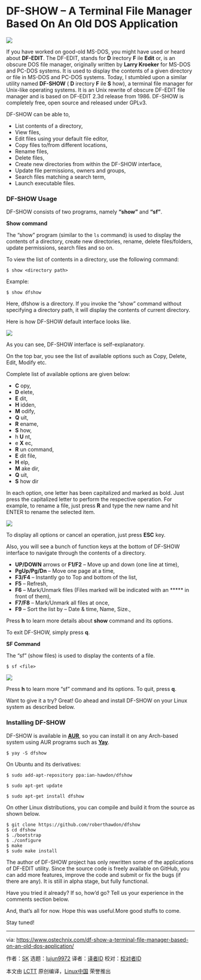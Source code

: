 DF-SHOW – A Terminal File Manager Based On An Old DOS Application
======
![](https://www.ostechnix.com/wp-content/uploads/2018/10/dfshow-720x340.png)

If you have worked on good-old MS-DOS, you might have used or heard about **DF-EDIT**. The DF-EDIT, stands for **D** irectory **F** ile **Edit** or, is an obscure DOS file manager, originally written by **Larry Kroeker** for MS-DOS and PC-DOS systems. It is used to display the contents of a given directory or file in MS-DOS and PC-DOS systems. Today, I stumbled upon a similar utility named **DF-SHOW** ( **D** irectory **F** ile **S** how), a terminal file manager for Unix-like operating systems. It is an Unix rewrite of obscure DF-EDIT file manager and is based on DF-EDIT 2.3d release from 1986. DF-SHOW is completely free, open source and released under GPLv3.

DF-SHOW can be able to,

  * List contents of a directory,
  * View files,
  * Edit files using your default file editor,
  * Copy files to/from different locations,
  * Rename files,
  * Delete files,
  * Create new directories from within the DF-SHOW interface,
  * Update file permissions, owners and groups,
  * Search files matching a search term,
  * Launch executable files.



### DF-SHOW Usage

DF-SHOW consists of two programs, namely **“show”** and **“sf”**.

**Show command**

The “show” program (similar to the `ls` command) is used to display the contents of a directory, create new directories, rename, delete files/folders, update permissions, search files and so on.

To view the list of contents in a directory, use the following command:

```
$ show <directory path>
```

Example:

```
$ show dfshow
```

Here, dfshow is a directory. If you invoke the “show” command without specifying a directory path, it will display the contents of current directory.

Here is how DF-SHOW default interface looks like.

![](https://www.ostechnix.com/wp-content/uploads/2018/10/dfshow-1.png)

As you can see, DF-SHOW interface is self-explanatory.

On the top bar, you see the list of available options such as Copy, Delete, Edit, Modify etc.

Complete list of available options are given below:

  * **C** opy,
  * **D** elete,
  * **E** dit,
  * **H** idden,
  * **M** odify,
  * **Q** uit,
  * **R** ename,
  * **S** how,
  * h **U** nt,
  * e **X** ec,
  * **R** un command,
  * **E** dit file,
  * **H** elp,
  * **M** ake dir,
  * **Q** uit,
  * **S** how dir



In each option, one letter has been capitalized and marked as bold. Just press the capitalized letter to perform the respective operation. For example, to rename a file, just press **R** and type the new name and hit ENTER to rename the selected item.

![](https://www.ostechnix.com/wp-content/uploads/2018/10/dfshow-2.png)

To display all options or cancel an operation, just press **ESC** key.

Also, you will see a bunch of function keys at the bottom of DF-SHOW interface to navigate through the contents of a directory.

  * **UP/DOWN** arrows or **F1/F2** – Move up and down (one line at time),
  * **PgUp/Pg/Dn** – Move one page at a time,
  * **F3/F4** – Instantly go to Top and bottom of the list,
  * **F5** – Refresh,
  * **F6** – Mark/Unmark files (Files marked will be indicated with an ***** in front of them),
  * **F7/F8** – Mark/Unmark all files at once,
  * **F9** – Sort the list by – Date  & time, Name, Size.,



Press **h** to learn more details about **show** command and its options.

To exit DF-SHOW, simply press **q**.

**SF Command**

The “sf” (show files) is used to display the contents of a file.

```
$ sf <file>
```

![](https://www.ostechnix.com/wp-content/uploads/2018/10/dfshow-3.png)

Press **h** to learn more “sf” command and its options. To quit, press **q**.

Want to give it a try? Great! Go ahead and install DF-SHOW on your Linux system as described below.

### Installing DF-SHOW

DF-SHOW is available in [**AUR**][1], so you can install it on any Arch-based system using AUR programs such as [**Yay**][2].

```
$ yay -S dfshow
```

On Ubuntu and its derivatives:

```
$ sudo add-apt-repository ppa:ian-hawdon/dfshow

$ sudo apt-get update

$ sudo apt-get install dfshow
```

On other Linux distributions, you can compile and build it from the source as shown below.

```
$ git clone https://github.com/roberthawdon/dfshow
$ cd dfshow
$ ./bootstrap
$ ./configure
$ make
$ sudo make install
```

The author of DF-SHOW project has only rewritten some of the applications of DF-EDIT utility. Since the source code is freely available on GitHub, you can add more features, improve the code and submit or fix the bugs (if there are any). It is still in alpha stage, but fully functional.

Have you tried it already? If so, how’d go? Tell us your experience in the comments section below.

And, that’s all for now. Hope this was useful.More good stuffs to come.

Stay tuned!



--------------------------------------------------------------------------------

via: https://www.ostechnix.com/df-show-a-terminal-file-manager-based-on-an-old-dos-application/

作者：[SK][a]
选题：[lujun9972][b]
译者：[译者ID](https://github.com/译者ID)
校对：[校对者ID](https://github.com/校对者ID)

本文由 [LCTT](https://github.com/LCTT/TranslateProject) 原创编译，[Linux中国](https://linux.cn/) 荣誉推出

[a]: https://www.ostechnix.com/author/sk/
[b]: https://github.com/lujun9972
[1]: https://aur.archlinux.org/packages/dfshow/
[2]: https://www.ostechnix.com/yay-found-yet-another-reliable-aur-helper/
